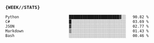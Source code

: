 ### `{WEEK//STATS}` 
<!--START_SECTION:waka-->

```txt
Python                      ██████████████████████▓░░   90.82 %
C#                          █░░░░░░░░░░░░░░░░░░░░░░░░   03.69 %
JSON                        ▓░░░░░░░░░░░░░░░░░░░░░░░░   02.77 %
Markdown                    ▒░░░░░░░░░░░░░░░░░░░░░░░░   01.43 %
Bash                        ░░░░░░░░░░░░░░░░░░░░░░░░░   00.46 %
```

<!--END_SECTION:waka-->
